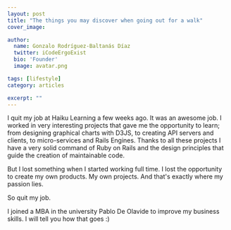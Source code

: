 ```yaml
---
layout: post
title: "The things you may discover when going out for a walk"
cover_image:

author:
  name: Gonzalo Rodríguez-Baltanás Díaz
  twitter: iCodeErgoExist
  bio: 'Founder'
  image: avatar.png

tags: [lifestyle]
category: articles

excerpt: ""
---
```


I quit my job at Haiku Learning a few weeks ago. It was an awesome job. I worked in very interesting projects that gave me the opportunity to learn; from designing graphical charts with D3JS, to creating API servers and clients, to micro-services and Rails Engines. Thanks to all these projects I have a very solid command of Ruby on Rails and the design principles that guide the creation of maintainable code.

But I lost something when I started working full time. I lost the opportunity to create my own products. My own projects. And that's exactly where my passion lies.

So quit my job.

I joined a MBA in the university Pablo De Olavide to improve my business skills. I will tell you how that goes :)